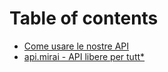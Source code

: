 # Table of contents

* [Come usare le nostre API](README.md)
* [api.mirai - API libere per tutt\*](home.md)

